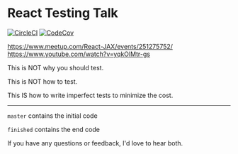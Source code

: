 # React Testing Talk

[![CircleCI](https://circleci.com/gh/MichaelDimmitt/react-testing-talk/tree/master.svg?style=shield)](https://circleci.com/gh/MichaelDimmitt/plugin-release/tree/master)
[![CodeCov](https://img.shields.io/codecov/c/github/reergymerej/react-testing-talk.svg)](https://codecov.io/gh/reergymerej/react-testing-talk)

https://www.meetup.com/React-JAX/events/251275752/
https://www.youtube.com/watch?v=yqkOlMtr-gs

This is NOT why you should test.

This is NOT how to test.

This IS how to write imperfect tests to minimize the cost.


---

`master` contains the initial code

`finished` contains the end code

If you have any questions or feedback, I'd love to hear both.
